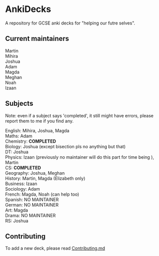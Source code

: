 # AnkiDecks
A repository for GCSE anki decks for "helping our futre selves".

## Current maintainers  
Martin  
Mihira  
Joshua  
Adam  
Magda  
Meghan  
Noah  
Izaan  

## Subjects
Note: even if a subject says 'completed', it still might have errors, please report them to me if you find any.  
  
English:    Mihira, Joshua, Magda  
Maths:      Adam  
Chemistry:  **COMPLETED**  
Biology:    Joshua (except bisection pls no anything but that)  
DT:         Joshua  
Physics:    Izaan (previously no maintainer will do this part for time being ), Martin  
CS:         **COMPLETED**  
Geography:  Joshua, Meghan  
History:    Martin, Magda (Elizabeth only)  
Business:   Izaan  
Sociology:  Adam  
French:     Magda, Noah (can help too)  
Spanish:    NO MAINTAINER  
German:     NO MAINTAINER  
Art:        Magda  
Drama:      NO MAINTAINER  
RS:         Joshua  

## Contributing
To add a new deck, please read [Contributing.md](https://github.com/YaoReTian/AnkiDecks/blob/main/decks/)
